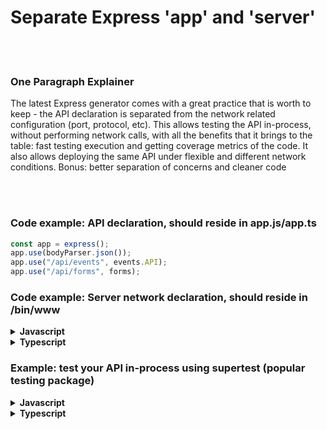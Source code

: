 # Separate Express 'app' and 'server'

<br/><br/>

### One Paragraph Explainer

The latest Express generator comes with a great practice that is worth to keep - the API declaration is separated from the network related configuration (port, protocol, etc). This allows testing the API in-process, without performing network calls, with all the benefits that it brings to the table: fast testing execution and getting coverage metrics of the code. It also allows deploying the same API under flexible and different network conditions. Bonus: better separation of concerns and cleaner code

<br/><br/>

### Code example: API declaration, should reside in app.js/app.ts

```javascript
const app = express();
app.use(bodyParser.json());
app.use("/api/events", events.API);
app.use("/api/forms", forms);
```

### Code example: Server network declaration, should reside in /bin/www

<details>
<summary><strong>Javascript</strong></summary>

```javascript
const app = require('../app');
const http = require('http');

// Get port from environment and store in Express.
const port = normalizePort(process.env.PORT || '3000');
app.set('port', port);

// Create HTTP server.
const server = http.createServer(app);
```
</details>

<details>
<summary><strong>Typescript</strong></summary>

```typescript
import app from '../app';
import http from 'http';

// Get port from environment and store in Express.
const port = normalizePort(process.env.PORT || '3000');
app.set('port', port);

// Create HTTP server.
const server = http.createServer(app);
```
</details>

### Example: test your API in-process using supertest (popular testing package)

<details>
<summary><strong>Javascript</strong></summary>

```javascript
const app = express();

app.get('/user', (req, res) => {
  res.status(200).json({ name: 'tobi' });
});

request(app)
  .get('/user')
  .expect('Content-Type', /json/)
  .expect('Content-Length', '15')
  .expect(200)
  .end((err, res) => {
    if (err) throw err;
  });
```
</details>


<details>
<summary><strong>Typescript</strong></summary>

```typescript
const app = express();

app.get('/user', (req: Request, res: Response) => {
  res.status(200).json({ name: 'tobi' });
});

request(app)
  .get('/user')
  .expect('Content-Type', /json/)
  .expect('Content-Length', '15')
  .expect(200)
  .end((err: Error) => {
    if (err) throw err;
  });

```
</details>